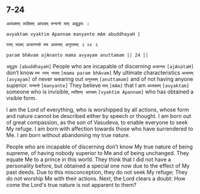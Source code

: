 ## 7-24


```shloka-sa
अव्यक्तम् व्यक्तिम् आपन्नम् मन्यन्ते माम् अबुद्धयः ।
```
```shloka-sa-hk
avyaktam vyaktim Apannam manyante mAm abuddhayaH |
```
```shloka-sa
परम् भावम् अजानन्तो मम अव्ययम् अनुत्तमम् ॥ २४ ॥
```
```shloka-sa-hk
param bhAvam ajAnanto mama avyayam anuttamam || 24 ||
```

`अबुद्धयः` `[abuddhayaH]` People who are incapable of discerning `अजानतः` `[ajAnataH]` don’t know `मम परम् भावम्` `[mama param bhAvam]` My ultimate characteristics `अव्ययम्` `[avyayam]` of never wearing out `अनुत्तमम्` `[anuttamam]` and of not having anyone superior. `मन्यन्ते` `[manyante]` They believe `माम्` `[mAm]` that I am `अव्यक्तम्` `[avyaktam]` someone who is invisible, `व्यक्तिम् आपन्नम्` `[vyaktim Apannam]` who has obtained a visible form.

I am the Lord of everything, who is worshipped by all actions, whose form and nature cannot be described either by speech or thought. I am born out of great compassion, as the son of Vasudeva, to enable everyone to seek My refuge. I am born with affection towards those who have surrendered to Me. I am born without abandoning my true nature.



People who are incapable of discerning don’t know My true nature of being supreme, of having nobody superior to Me and of being unchanged. They equate Me to a prince in this world. They think that I did not have a personality before, but obtained a special one now due to the effect of My past deeds. Due to this misconception, they do not seek My refuge; They do not worship Me with their actions.
Next, the Lord clears a doubt: How come the Lord's true nature is not apparent to them? 

